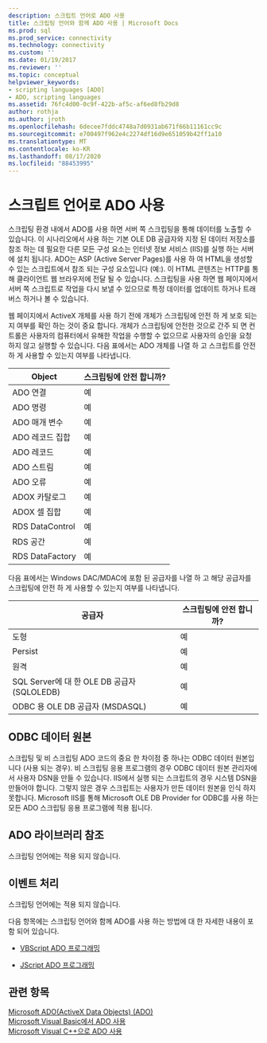 ```yaml
---
description: 스크립트 언어로 ADO 사용
title: 스크립팅 언어와 함께 ADO 사용 | Microsoft Docs
ms.prod: sql
ms.prod_service: connectivity
ms.technology: connectivity
ms.custom: ''
ms.date: 01/19/2017
ms.reviewer: ''
ms.topic: conceptual
helpviewer_keywords:
- scripting languages [ADO]
- ADO, scripting languages
ms.assetid: 76fc4d00-0c9f-422b-af5c-af6ed8fb29d8
author: rothja
ms.author: jroth
ms.openlocfilehash: 6decee7fddc4748a7d0931ab671f66b11161cc9c
ms.sourcegitcommit: e700497f962e4c2274df16d9e651059b42ff1a10
ms.translationtype: MT
ms.contentlocale: ko-KR
ms.lasthandoff: 08/17/2020
ms.locfileid: "88453995"
---
```

# <a name="using-ado-with-scripting-languages"></a>스크립트 언어로 ADO 사용
스크립팅 환경 내에서 ADO를 사용 하면 서버 쪽 스크립팅을 통해 데이터를 노출할 수 있습니다. 이 시나리오에서 사용 하는 기본 OLE DB 공급자와 지정 된 데이터 저장소를 참조 하는 데 필요한 다른 모든 구성 요소는 인터넷 정보 서비스 (IIS)를 실행 하는 서버에 설치 됩니다. ADO는 ASP (Active Server Pages)를 사용 하 여 HTML을 생성할 수 있는 스크립트에서 참조 되는 구성 요소입니다 (예:). 이 HTML 콘텐츠는 HTTP를 통해 클라이언트 웹 브라우저에 전달 될 수 있습니다. 스크립팅을 사용 하면 웹 페이지에서 서버 쪽 스크립트로 작업을 다시 보낼 수 있으므로 특정 데이터를 업데이트 하거나 트래버스 하거나 볼 수 있습니다.  
  
 웹 페이지에서 ActiveX 개체를 사용 하기 전에 개체가 스크립팅에 안전 하 게 보호 되는지 여부를 확인 하는 것이 중요 합니다. 개체가 스크립팅에 안전한 것으로 간주 되 면 컨트롤은 사용자의 컴퓨터에서 유해한 작업을 수행할 수 없으므로 사용자의 승인을 요청 하지 않고 실행할 수 있습니다. 다음 표에서는 ADO 개체를 나열 하 고 스크립트를 안전 하 게 사용할 수 있는지 여부를 나타냅니다.  
  
|Object|스크립팅에 안전 합니까?|  
|------------|-------------------------|  
|ADO 연결|예|  
|ADO 명령|예|  
|ADO 매개 변수|예|  
|ADO 레코드 집합|예|  
|ADO 레코드|예|  
|ADO 스트림|예|  
|ADO 오류|예|  
|ADOX 카탈로그|예|  
|ADOX 셀 집합|예|  
|RDS DataControl|예|  
|RDS 공간|예|  
|RDS DataFactory|예|  
  
 다음 표에서는 Windows DAC/MDAC에 포함 된 공급자를 나열 하 고 해당 공급자를 스크립팅에 안전 하 게 사용할 수 있는지 여부를 나타냅니다.  
  
|공급자|스크립팅에 안전 합니까?|  
|--------------|-------------------------|  
|도형|예|  
|Persist|예|  
|원격|예|  
|SQL Server에 대 한 OLE DB 공급자 (SQLOLEDB)|예|  
|ODBC 용 OLE DB 공급자 (MSDASQL)|예|  
  
## <a name="odbc-data-sources"></a>ODBC 데이터 원본  
 스크립팅 및 비 스크립팅 ADO 코드의 중요 한 차이점 중 하나는 ODBC 데이터 원본입니다 (사용 되는 경우). 비 스크립팅 응용 프로그램의 경우 ODBC 데이터 원본 관리자에서 사용자 DSN을 만들 수 있습니다. IIS에서 실행 되는 스크립트의 경우 시스템 DSN을 만들어야 합니다. 그렇지 않은 경우 스크립트는 사용자가 만든 데이터 원본을 인식 하지 못합니다. Microsoft IIS를 통해 Microsoft OLE DB Provider for ODBC를 사용 하는 모든 ADO 스크립팅 응용 프로그램에 적용 됩니다.  
  
## <a name="referencing-the-ado-library"></a>ADO 라이브러리 참조  
 스크립팅 언어에는 적용 되지 않습니다.  
  
## <a name="handling-events"></a>이벤트 처리  
 스크립팅 언어에는 적용 되지 않습니다.  
  
 다음 항목에는 스크립팅 언어와 함께 ADO를 사용 하는 방법에 대 한 자세한 내용이 포함 되어 있습니다.  
  
-   [VBScript ADO 프로그래밍](../../../ado/guide/appendixes/vbscript-ado-programming.md)  
  
-   [JScript ADO 프로그래밍](../../../ado/guide/appendixes/jscript-ado-programming.md)  
  
## <a name="see-also"></a>관련 항목  
 [Microsoft ADO(ActiveX Data Objects) (ADO)](../../../ado/microsoft-activex-data-objects-ado.md)   
 [Microsoft Visual Basic에서 ADO 사용](../../../ado/guide/appendixes/using-ado-with-microsoft-visual-basic.md)   
 [Microsoft Visual C++으로 ADO 사용](../../../ado/guide/appendixes/using-ado-with-microsoft-visual-c.md)   
